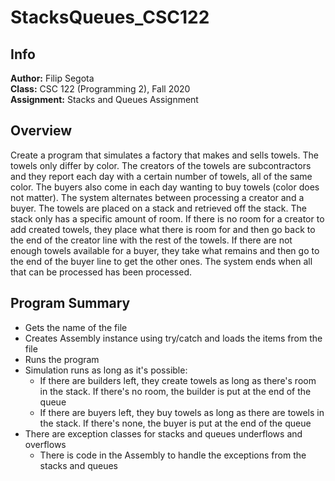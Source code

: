 # StacksQueues_CSC122
## Info
**Author:**
Filip Segota  
**Class:**
CSC 122 (Programming 2), Fall 2020  
**Assignment:**
Stacks and Queues Assignment 

## Overview
Create a program that simulates a factory that makes and sells towels. The towels only differ by color. The creators of the towels are subcontractors and they report each day with a certain number of towels, all of the same color. The buyers also come in each day wanting to buy towels (color does not matter). The system alternates between processing a creator and a buyer. The towels are placed on a stack and retrieved off the stack. The stack only has a specific amount of room. If there is no room for a creator to add created towels, they place what there is room for and then go back to the end of the creator line with the rest of the towels. If there are not enough towels available for a buyer, they take what remains and then go to the end of the buyer line to get the other ones. The system ends when all that can be processed has been processed.

## Program Summary
  - Gets the name of the file
  - Creates Assembly instance using try/catch and loads the items from the file
  - Runs the program
  - Simulation runs as long as it's possible:
    - If there are builders left, they create towels as long as there's room in the stack. If there's no room, the builder is put at the end of the queue
    - If there are buyers left, they buy towels as long as there are towels in the stack. If there's none, the buyer is put at the end of the queue
  - There are exception classes for stacks and queues underflows and overflows
    - There is code in the Assembly to handle the exceptions from the stacks and queues
